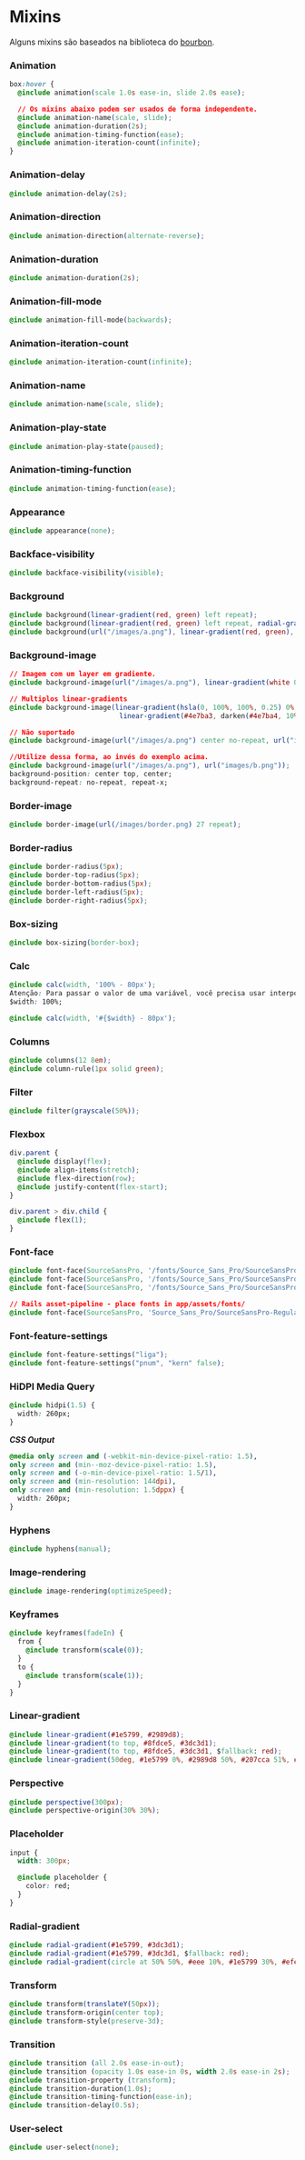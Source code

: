 # Mixins
Alguns mixins são baseados na biblioteca do [bourbon](http://bourbon.io/).


### Animation

```css
box:hover {
  @include animation(scale 1.0s ease-in, slide 2.0s ease);

  // Os mixins abaixo podem ser usados de forma independente.
  @include animation-name(scale, slide);
  @include animation-duration(2s);
  @include animation-timing-function(ease);
  @include animation-iteration-count(infinite);
}
```



### Animation-delay

```css
@include animation-delay(2s);
```



### Animation-direction

```css
@include animation-direction(alternate-reverse);
```



### Animation-duration

```css
@include animation-duration(2s);
```



### Animation-fill-mode

```css
@include animation-fill-mode(backwards);
```



### Animation-iteration-count

```css
@include animation-iteration-count(infinite);
```



### Animation-name

```css
@include animation-name(scale, slide);
```



### Animation-play-state

```css
@include animation-play-state(paused);
```



### Animation-timing-function

```css
@include animation-timing-function(ease);
```



### Appearance

```css
@include appearance(none);
```



### Backface-visibility

```css
@include backface-visibility(visible);
```



### Background

```css
@include background(linear-gradient(red, green) left repeat);
@include background(linear-gradient(red, green) left repeat, radial-gradient(red, orange) left repeat);
@include background(url("/images/a.png"), linear-gradient(red, green), center no-repeat orange scroll);
```



### Background-image

```css
// Imagem com um layer em gradiente.
@include background-image(url("/images/a.png"), linear-gradient(white 0, yellow 50%, transparent 50%));

// Multiplos linear-gradients
@include background-image(linear-gradient(hsla(0, 100%, 100%, 0.25) 0%, hsla(0, 100%, 100%, 0.08) 50%, transparent 50%),
                           linear-gradient(#4e7ba3, darken(#4e7ba4, 10%)));

// Não suportado
@include background-image(url("/images/a.png") center no-repeat, url("images/b.png") left repeat);

//Utilize dessa forma, ao invés do exemplo acima.
@include background-image(url("/images/a.png"), url("images/b.png"));
background-position: center top, center;
background-repeat: no-repeat, repeat-x;
```



### Border-image

```css
@include border-image(url(/images/border.png) 27 repeat);
```



### Border-radius

```css
@include border-radius(5px);
@include border-top-radius(5px);
@include border-bottom-radius(5px);
@include border-left-radius(5px);
@include border-right-radius(5px);
```



### Box-sizing

```css
@include box-sizing(border-box);
```



### Calc

```css
@include calc(width, '100% - 80px');
Atenção: Para passar o valor de uma variável, você precisa usar interpolação.—#{ }.
$width: 100%;

@include calc(width, '#{$width} - 80px');
```



### Columns

```css
@include columns(12 8em);
@include column-rule(1px solid green);
```



### Filter

```css
@include filter(grayscale(50%));
```



### Flexbox

```css
div.parent {
  @include display(flex);
  @include align-items(stretch);
  @include flex-direction(row);
  @include justify-content(flex-start);
}

div.parent > div.child {
  @include flex(1);
}
```



### Font-face

```css
@include font-face(SourceSansPro, '/fonts/Source_Sans_Pro/SourceSansPro-Regular');
@include font-face(SourceSansPro, '/fonts/Source_Sans_Pro/SourceSansPro-Bold', bold);
@include font-face(SourceSansPro, '/fonts/Source_Sans_Pro/SourceSansPro-Italic', normal, italic);

// Rails asset-pipeline - place fonts in app/assets/fonts/
@include font-face(SourceSansPro, 'Source_Sans_Pro/SourceSansPro-Regular', normal, $asset-pipeline: true);
```



### Font-feature-settings

```css
@include font-feature-settings("liga");
@include font-feature-settings("pnum", "kern" false);
```



### HiDPI Media Query

```css
@include hidpi(1.5) {
  width: 260px;
}
```

***CSS Output***

```css
@media only screen and (-webkit-min-device-pixel-ratio: 1.5),
only screen and (min--moz-device-pixel-ratio: 1.5),
only screen and (-o-min-device-pixel-ratio: 1.5/1),
only screen and (min-resolution: 144dpi),
only screen and (min-resolution: 1.5dppx) {
  width: 260px;
}
```



### Hyphens

```css
@include hyphens(manual);
```



### Image-rendering

```css
@include image-rendering(optimizeSpeed);
```



### Keyframes

```css
@include keyframes(fadeIn) {
  from {
    @include transform(scale(0));
  }
  to {
    @include transform(scale(1));
  }
}
```



### Linear-gradient

```css
@include linear-gradient(#1e5799, #2989d8);
@include linear-gradient(to top, #8fdce5, #3dc3d1);
@include linear-gradient(to top, #8fdce5, #3dc3d1, $fallback: red);
@include linear-gradient(50deg, #1e5799 0%, #2989d8 50%, #207cca 51%, #7db9e8 100%);
```



### Perspective

```css
@include perspective(300px);
@include perspective-origin(30% 30%);
```



### Placeholder

```css
input {
  width: 300px;

  @include placeholder {
    color: red;
  }
}
```



### Radial-gradient

```css
@include radial-gradient(#1e5799, #3dc3d1);
@include radial-gradient(#1e5799, #3dc3d1, $fallback: red);
@include radial-gradient(circle at 50% 50%, #eee 10%, #1e5799 30%, #efefef);
```



### Transform

```css
@include transform(translateY(50px));
@include transform-origin(center top);
@include transform-style(preserve-3d);
```



### Transition

```css
@include transition (all 2.0s ease-in-out);
@include transition (opacity 1.0s ease-in 0s, width 2.0s ease-in 2s);
@include transition-property (transform);
@include transition-duration(1.0s);
@include transition-timing-function(ease-in);
@include transition-delay(0.5s);
```



### User-select

```css
@include user-select(none);
```